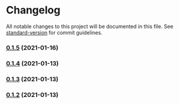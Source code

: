 # Changelog

All notable changes to this project will be documented in this file. See [standard-version](https://github.com/conventional-changelog/standard-version) for commit guidelines.

### [0.1.5](https://github.com/Stuff-Mods/MHW-LockOn2MapPin/compare/v0.1.4...v0.1.5) (2021-01-16)

### [0.1.4](https://github.com/Stuff-Mods/MHW-LockOn2MapPin/compare/v0.1.3...v0.1.4) (2021-01-13)

### [0.1.3](https://github.com/Stuff-Mods/MHW-LockOn2MapPin/compare/v0.1.2...v0.1.3) (2021-01-13)

### [0.1.2](https://github.com/Stuff-Mods/MHW-LockOn2MapPin/compare/v0.1.1...v0.1.2) (2021-01-13)
